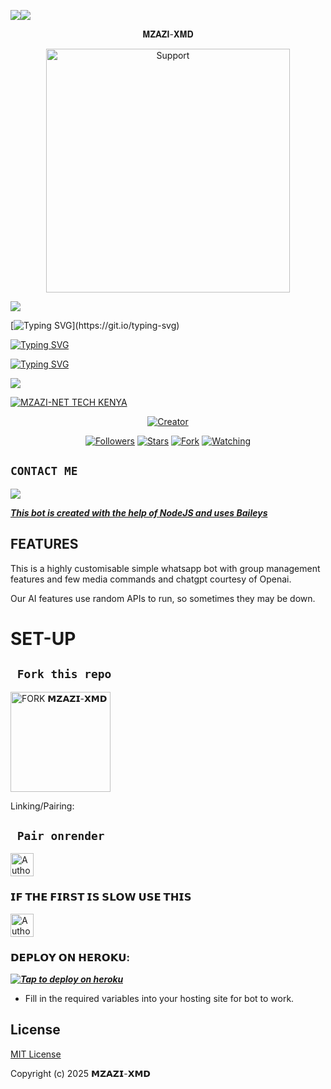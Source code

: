 
<a><img src='https://i.imgur.com/k6IOxbZ.jpeg'/></a><a><img src='https://i.imgur.com/k6IOxbZ.jpeg'/></a>


<p align="center">                                              𝐌𝐙𝐀𝐙𝐈-𝐗𝐌𝐃


</p>
<p align="center"> 
  <a href="[https](https://whatsapp.com/channel/0029Vb7pEw24Crfinj6SfU2b">
    <img alt=Support height="390" src="https://i.imgur.com/k6IOxbZ.jpeg"> 
    </p>
 
 

</p>
<p align="center"> 
  <a href="https://whatsapp.com/channel/0029VajQn6YF1YlPE0XgBC2m">
    
 <a><img src='https://i.imgur.com/k6IOxbZ.jpeg'/></a>

 
[![Typing SVG](https://readme-typing-svg.herokuapp.com?font=Rockstar-ExtraBold&size=30&pause=1000&color=0000FF&center=true&vCenter=true&width=500&height=60&lines=WELCOME+TO+MZAZI-XMD!)](https://git.io/typing-svg)

   [![Typing SVG](https://readme-typing-svg.herokuapp.com?font=Rockstar-ExtraBold&color=F33A6A&lines=FORK+AND+MAYBE+GIVE+ME+A+STAR)](https://git.io/typing-svg)

<a href="https://git.io/typing-svg"><img src="https://readme-typing-svg.demolab.com?font=Fira+Code&pause=1000&random=false&width=435&lines= MADE+IN+KENYA+BY+MZAZI" alt="Typing SVG" /></a>
 

<a><img src='[https://files.catbox.moe/zflj5d.jpgf'/></a>
<p align="center">

[![MZAZI-NET TECH KENYA](https://github.com/TeddyDommie.png?lenght=50width=50)](https://github.com/TeddyDommie)
</p>
<p align="center">
<a href="#"><img title="Creator" src="https://img.shields.io/badge/Creator-𝗠𝗭𝗔𝗭𝗜-blue.svg?style=for-the-badge&logo=github"></a>
</p>
<p align="center">
<a href="https://github.com/TeddyDommie?tab=followers"><img title="Followers" src="https://img.shields.io/github/followers/TeddyDommie?label=Followers&style=social"></a>
<a href="https://github.com/TeddyDommie/MZAZI-XMD/stargazers/"><img title="Stars" src="https://img.shields.io/github/stars/TeddyDommie/MZAZI-XMD?&style=social"></a>
<a href="https://github.com/TeddyDommie/MZAZI-XMD/network/members"><img title="Fork" src="https://img.shields.io/github/forks/TeddyDommie/MZAZI-XMD?style=social"></a>
<a href="https://github.com/TeddyDommie/MZAZI-XMD/watchers"><img title="Watching" src="https://img.shields.io/github/watchers/TeddyDommie/MZAZI-XMD?label=Watching&style=social"></a>
</p>
 

## ```CONTACT ME```

<p align="center">

<a href="https://api.whatsapp.com/send?phone=254741388986&text=Hello+𝗠𝗭𝗔𝗭𝗜"><img src="https://img.shields.io/badge/Contact 𝗠𝗭𝗔𝗭𝗜༆-25D366?style=for-the-badge&logo=whatsapp&logoColor=white" />


***This bot is created with the help of NodeJS and uses [Baileys](https://github.com/whiskeysockets/Baileys)***

## FEATURES
This is a highly customisable simple whatsapp bot with group management features and few media commands and chatgpt courtesy of Openai.

Our AI features use random APIs to run, so sometimes they may be down.

# SET-UP

## ` Fork this repo`
<p align="centre">
<a href="https://github.com/TeddyDommie/MZAZI-XMD/fork"><img src="https://img.shields.io/badge/Fork%20Create-purple?style=for-the-badge&logo=github" alt="FORK 𝗠𝗭𝗔𝗭𝗜-𝗫𝗠𝗗" width="160"></a>
<p/>
  
Linking/Pairing:
## ` Pair onrender`
<p align="centre">
<a href="https://mzazi-xmd-session-1.onrender.com"><img height= "37" title="Author" src="https://img.shields.io/badge/Session-pink?style=for-the-badge&logo=render"></a>
<p/>

### 𝗜𝗙 𝗧𝗛𝗘 𝗙𝗜𝗥𝗦𝗧 𝗜𝗦 𝗦𝗟𝗢𝗪 𝗨𝗦𝗘 𝗧𝗛𝗜𝗦
<p align="centre">
<a href="https://mzazi-xmd-session-2.onrender.com"><img height= "37" title="Author" src="https://img.shields.io/badge/Session-pink?style=for-the-badge&logo=render"></a>
<p/>            

###  𝗗𝗘𝗣𝗟𝗢𝗬 𝗢𝗡 𝗛𝗘𝗥𝗢𝗞𝗨:


 ***[![Tap to deploy on heroku](https://www.herokucdn.com/deploy/button.svg)](https://dashboard.heroku.com/new?button-url=https://github.com/TeddyDommie/MZAZI-XMD&template=https://github.com/TeddyDommie/MZAZI-XMD.git)***
 

    

- Fill in the required variables into your hosting site for bot to work.
 </h2>
     

    
 





## License

[MIT License](https://github.com/TeddyDommie/MZAZI-XMD/blob/main/LICENSE)

Copyright (c) 2025 𝗠𝗭𝗔𝗭𝗜-𝗫𝗠𝗗 


